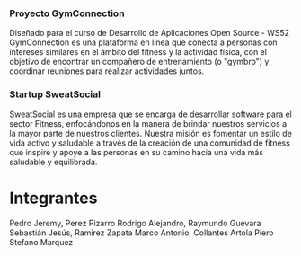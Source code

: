 ### Proyecto GymConnection

Diseñado para el curso de Desarrollo de Aplicaciones Open Source - WS52
GymConnection es una plataforma en línea que conecta a personas con intereses similares en el ámbito del fitness y la actividad física, con el objetivo de encontrar un compañero de entrenamiento (o "gymbro") y coordinar reuniones para realizar actividades juntos.

### Startup SweatSocial

SweatSocial es una empresa que se encarga de desarrollar software para el sector Fitness, enfocándonos en la manera de brindar nuestros servicios a la mayor parte de nuestros clientes. Nuestra misión es fomentar un estilo de vida activo y saludable a través de la creación de una comunidad de fitness que inspire y apoye a las personas en su camino hacia una vida más saludable y equilibrada.

# Integrantes

Pedro Jeremy, Perez Pizarro
Rodrigo Alejandro, Raymundo Guevara
Sebastián Jesús, Ramirez Zapata
Marco Antonio, Collantes Artola
Piero Stefano Marquez
